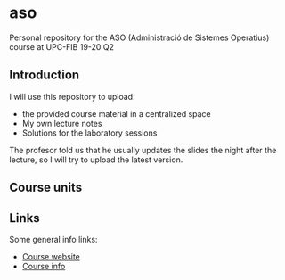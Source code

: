 # aso
Personal repository for the ASO (Administració de Sistemes Operatius) course at UPC-FIB 19-20 Q2

## Introduction
I will use this repository to upload:
* the provided course material in a centralized space
* My own lecture notes
* Solutions for the laboratory sessions

The profesor told us that he usually updates the slides the night after the lecture, so I will try to upload the latest version.

## Course units

## Links
Some general info links:
* [Course website](https://docencia.ac.upc.edu/FIB/grau/ASO/)
* [Course info](https://www.fib.upc.edu/ca/estudis/graus/grau-en-enginyeria-informatica/pla-destudis/assignatures/ASO)
